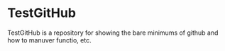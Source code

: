 TestGitHub
==========
TestGitHub  is a repository for showing the bare minimums of github and how to manuver functio, etc.  
